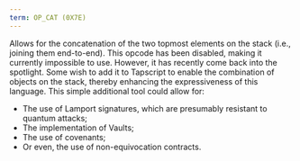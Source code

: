 ```yaml
---
term: OP_CAT (0X7E)
---
```


Allows for the concatenation of the two topmost elements on the stack (i.e., joining them end-to-end). This opcode has been disabled, making it currently impossible to use. However, it has recently come back into the spotlight. Some wish to add it to Tapscript to enable the combination of objects on the stack, thereby enhancing the expressiveness of this language. This simple additional tool could allow for:
* The use of Lamport signatures, which are presumably resistant to quantum attacks;
* The implementation of Vaults;
* The use of covenants;
* Or even, the use of non-equivocation contracts.